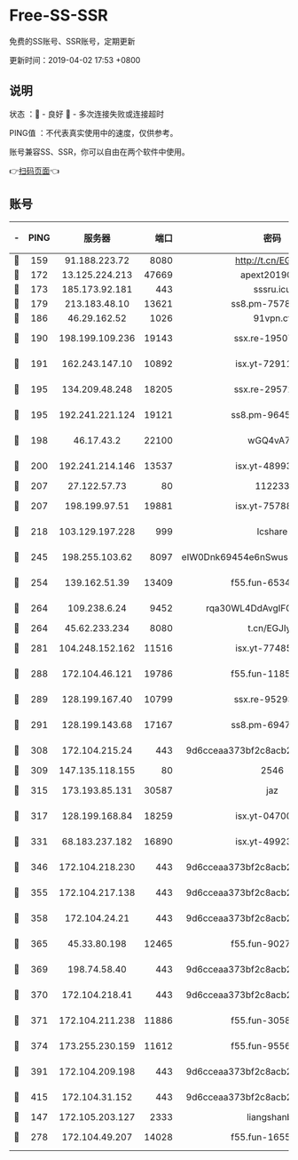 # Free-SS-SSR

免费的SS账号、SSR账号，定期更新

更新时间：2019-04-02 17:53 +0800

## 说明

状态     ：🙂 - 良好 🙁 - 多次连接失败或连接超时

PING值   ：不代表真实使用中的速度，仅供参考。

账号兼容SS、SSR，你可以自由在两个软件中使用。

👉[扫码页面](https://liesauer.github.io/Free-SS-SSR/)👈

## 账号

|-|PING|服务器|端口|密码|加密方式|区域|
|:----:|:----:|:-----:|-----:|:----:|:----:|:----:|
|🙂|159|91.188.223.72|8080|http://t.cn/EGJIyrl|rc4-md5|RU|
|🙂|172|13.125.224.213|47669|apext2019001|chacha20|KR|
|🙂|173|185.173.92.181|443|sssru.icu|rc4-md5|RU|
|🙂|179|213.183.48.10|13621|ss8.pm-75785844|rc4-md5|RU|
|🙂|186|46.29.162.52|1026|91vpn.cf|rc4-md5|RU|
|🙂|190|198.199.109.236|19143|ssx.re-19507417|aes-256-cfb|US|
|🙂|191|162.243.147.10|10892|isx.yt-72911637|aes-256-cfb|US|
|🙂|195|134.209.48.248|18205|ssx.re-29572798|aes-256-cfb|US|
|🙂|195|192.241.221.124|19121|ss8.pm-96452968|aes-256-cfb|US|
|🙂|198|46.17.43.2|22100|wGQ4vA7D|aes-256-gcm|RU|
|🙂|200|192.241.214.146|13537|isx.yt-48993541|aes-256-cfb|US|
|🙂|207|27.122.57.73|80|112233|chacha20|HK|
|🙂|207|198.199.97.51|19881|isx.yt-75788519|aes-256-cfb|US|
|🙂|218|103.129.197.228|999|lcshare|aes-256-cfb|US|
|🙂|245|198.255.103.62|8097|eIW0Dnk69454e6nSwuspv9DmS201tQ0D|aes-256-cfb|US|
|🙂|254|139.162.51.39|13409|f55.fun-65348713|aes-256-cfb|SG|
|🙂|264|109.238.6.24|9452|rqa30WL4DdAvgIFG6Fs3znzTa|aes-256-cfb|FR|
|🙂|264|45.62.233.234|8080|t.cn/EGJIyrl|rc4-md5|CA|
|🙂|281|104.248.152.162|11516|isx.yt-77485292|aes-256-cfb|SG|
|🙂|288|172.104.46.121|19786|f55.fun-11854129|aes-256-cfb|SG|
|🙂|289|128.199.167.40|10799|ssx.re-95293945|aes-256-cfb|SG|
|🙂|291|128.199.143.68|17167|ss8.pm-69475230|aes-256-cfb|SG|
|🙂|308|172.104.215.24|443|9d6cceaa373bf2c8acb22e60b6a58be6|aes-256-cfb|US|
|🙂|309|147.135.118.155|80|2546|chacha20|US|
|🙂|315|173.193.85.131|30587|jaz|aes-256-cfb|US|
|🙂|317|128.199.168.84|18259|isx.yt-04700697|aes-256-cfb|SG|
|🙂|331|68.183.237.182|16890|isx.yt-49923766|aes-256-cfb|SG|
|🙂|346|172.104.218.230|443|9d6cceaa373bf2c8acb22e60b6a58be6|aes-256-cfb|US|
|🙂|355|172.104.217.138|443|9d6cceaa373bf2c8acb22e60b6a58be6|aes-256-cfb|US|
|🙂|358|172.104.24.21|443|9d6cceaa373bf2c8acb22e60b6a58be6|aes-256-cfb|US|
|🙂|365|45.33.80.198|12465|f55.fun-90274563|aes-256-cfb|US|
|🙂|369|198.74.58.40|443|9d6cceaa373bf2c8acb22e60b6a58be6|aes-256-cfb|US|
|🙂|370|172.104.218.41|443|9d6cceaa373bf2c8acb22e60b6a58be6|aes-256-cfb|US|
|🙂|371|172.104.211.238|11886|f55.fun-30589082|aes-256-cfb|US|
|🙂|374|173.255.230.159|11612|f55.fun-95562251|aes-256-cfb|US|
|🙂|391|172.104.209.198|443|9d6cceaa373bf2c8acb22e60b6a58be6|aes-256-cfb|US|
|🙂|415|172.104.31.152|443|9d6cceaa373bf2c8acb22e60b6a58be6|aes-256-cfb|US|
|🙂|147|172.105.203.127|2333|liangshanbo|chacha20|JP|
|🙂|278|172.104.49.207|14028|f55.fun-16558958|aes-256-cfb|SG|
